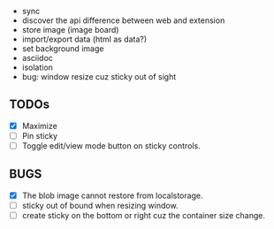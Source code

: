 - sync
- discover the api difference between web and extension
- store image (image board)
- import/export data (html as data?)
- set background image
- asciidoc
- isolation
- bug: window resize cuz sticky out of sight

## TODOs

- [x] Maximize
- [ ] Pin sticky
- [ ] Toggle edit/view mode button on sticky controls.

## BUGS

- [x] The blob image cannot restore from localstorage.
- [ ] sticky out of bound when resizing window.
- [ ] create sticky on the bottom or right cuz the container size change.
